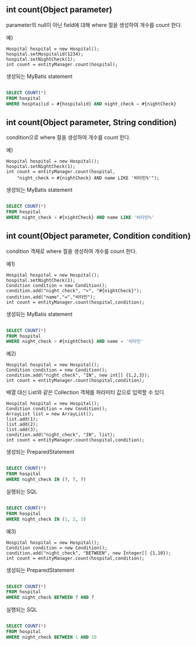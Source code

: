## int count(Object parameter) ##

parameter의 null이 아닌 field에 대해 where 절을 생성하여 개수를 count 한다.

예)
```
Hospital hospital = new Hospital();
hospital.setHospitalid(1234);
hospital.setNightCheck(1);
int count = entityManager.count(hospital);
```

생성되는 MyBatis statement
```sql

SELECT COUNT(*)
FROM hospital
WHERE hosptailid = #{hospitalid} AND night_check = #{nightCheck}
```

## int count(Object parameter, String condition) ##

condition으로 where 절을 생성하여 개수를 count 한다.

예)
```
Hospital hospital = new Hospital();
hospital.setNightCheck(1);
int count = entityManager.count(hospital,
    "night_check > #{nightCheck} AND name LIKE '비타민%'");
```

생성되는 MyBatis statement
```sql

SELECT COUNT(*)
FROM hospital
WHERE night_check > #{nightCheck} AND name LIKE '비타민%'
```

## int count(Object parameter, Condition condition) ##

condition 객체로 where 절을 생성하여 개수를 count 한다.

예1)
```
Hospital hospital = new Hospital();
hospital.setNightCheck(1);
Condition condition = new Condition();
condition.add("night_check", ">", "#{nightCheck}");
condition.add("name","=","비타민");
int count = entityManager.count(hospital,condition);
```

생성되는 MyBatis statement
```sql

SELECT COUNT(*)
FROM hospital
WHERE night_check > #{nightCheck} AND name = '비타민'
```

예2)
```
Hospital hospital = new Hospital();
Condition condition = new Condition();
condition.add("night_check", "IN", new int[] {1,2,3});
int count = entityManager.count(hospital,condition);
```

배열 대신 List와 같은 Collection 객체를 파라미터 값으로 입력할 수 있다.

```
Hospital hospital = new Hospital();
Condition condition = new Condition();
ArrayList list = new ArrayList();
list.add(1);
list.add(2);
list.add(3);
condition.add("night_check", "IN", list);
int count = entityManager.count(hospital,condition);
```

생성되는 PreparedStatement
```sql

SELECT COUNT(*)
FROM hospital
WHERE night_check IN (?, ?, ?)
```

실행되는 SQL
```sql

SELECT COUNT(*)
FROM hospital
WHERE night_check IN (1, 2, 3)
```

예3)
```
Hospital hospital = new Hospital();
Condition condition = new Condition();
condition.add("night_check", "BETWEEN", new Integer[] {1,10});
int count = entityManager.count(hospital,condition);
```

생성되는 PreparedStatement
```sql

SELECT COUNT(*)
FROM hospital
WHERE night_check BETWEEN ? AND ?
```

실행되는 SQL
```sql

SELECT COUNT(*)
FROM hospital
WHERE night_check BETWEEN 1 AND 10
```